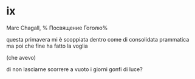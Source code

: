 # ix

Marc Chagall, %
Посвящение Гоголю%

questa primavera mi è scoppiata dentro
come di consolidata prammatica
ma poi che fine ha fatto la voglia

(che avevo)

di non lasciarne scorrere a vuoto
i giorni gonfi di luce?
